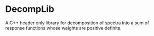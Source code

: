 # DecompLib
A C++ header only library for decomposition of spectra into a sum of response functions whose weights are positive definite.
